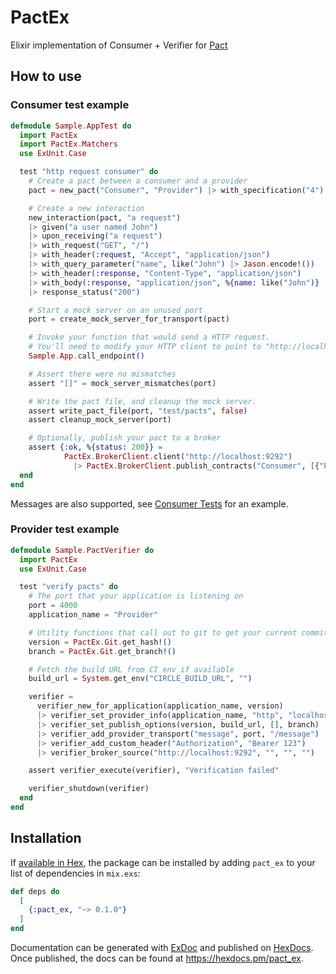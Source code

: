# PactEx

Elixir implementation of Consumer + Verifier for [Pact](https://docs.pact.io/)

## How to use

### Consumer test example

```elixir
defmodule Sample.AppTest do
  import PactEx
  import PactEx.Matchers
  use ExUnit.Case

  test "http request consumer" do
    # Create a pact between a consumer and a provider
    pact = new_pact("Consumer", "Provider") |> with_specification("4")

    # Create a new interaction
    new_interaction(pact, "a request")
    |> given("a user named John")
    |> upon_receiving("a request")
    |> with_request("GET", "/")
    |> with_header(:request, "Accept", "application/json")
    |> with_query_parameter("name", like("John") |> Jason.encode!())
    |> with_header(:response, "Content-Type", "application/json")
    |> with_body(:response, "application/json", %{name: like("John")} |> Jason.encode!())
    |> response_status("200")

    # Start a mock server on an unused port
    port = create_mock_server_for_transport(pact)

    # Invoke your function that would send a HTTP request.
    # You'll need to modify your HTTP client to point to "http://localhost:#{port}"
    Sample.App.call_endpoint()

    # Assert there were no mismatches
    assert "[]" = mock_server_mismatches(port)

    # Write the pact file, and cleanup the mock server.
    assert write_pact_file(port, "test/pacts", false)
    assert cleanup_mock_server(port)

    # Optionally, publish your pact to a broker
    assert {:ok, %{status: 200}} =
            PactEx.BrokerClient.client("http://localhost:9292")
              |> PactEx.BrokerClient.publish_contracts("Consumer", [{"Provider", pact}])
  end
end
```

Messages are also supported, see [Consumer Tests](test/consumer_test.exs) for an example.

### Provider test example

```elixir
defmodule Sample.PactVerifier do
  import PactEx
  use ExUnit.Case

  test "verify pacts" do
    # The port that your application is listening on
    port = 4000
    application_name = "Provider"

    # Utility functions that call out to git to get your current commit hash/branch
    version = PactEx.Git.get_hash!()
    branch = PactEx.Git.get_branch!()

    # Fetch the build URL from CI env if available
    build_url = System.get_env("CIRCLE_BUILD_URL", "")

    verifier =
      verifier_new_for_application(application_name, version)
      |> verifier_set_provider_info(application_name, "http", "localhost", port)
      |> verifier_set_publish_options(version, build_url, [], branch)
      |> verifier_add_provider_transport("message", port, "/message")
      |> verifier_add_custom_header("Authorization", "Bearer 123")
      |> verifier_broker_source("http://localhost:9292", "", "", "")

    assert verifier_execute(verifier), "Verification failed"

    verifier_shutdown(verifier)
  end
end
```

## Installation

If [available in Hex](https://hex.pm/docs/publish), the package can be installed
by adding `pact_ex` to your list of dependencies in `mix.exs`:

```elixir
def deps do
  [
    {:pact_ex, "~> 0.1.0"}
  ]
end
```

Documentation can be generated with [ExDoc](https://github.com/elixir-lang/ex_doc)
and published on [HexDocs](https://hexdocs.pm). Once published, the docs can
be found at <https://hexdocs.pm/pact_ex>.
